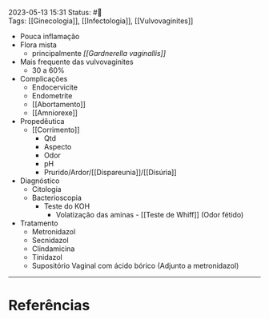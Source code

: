 2023-05-13 15:31
Status: #🌱  
Tags: [[Ginecologia]], [[Infectologia]], [[Vulvovaginites]]
<br/>
- Pouca inflamação
- Flora mista
	- principalmente _[[Gardnerella vaginallis]]_
- Mais frequente das vulvovaginites
	- 30 a 60%
- Complicações
	- Endocervicite
	- Endometrite
	- [[Abortamento]]
	- [[Amniorexe]]
- Propedêutica
	- [[Corrimento]]
		- Qtd
		- Aspecto
		- Odor
		- pH
		- Prurido/Ardor/[[Dispareunia]]/[[Disúria]]
- Diagnóstico
	- Citologia
	- Bacterioscopia
		- Teste do KOH
			- Volatização das aminas - [[Teste de Whiff]] (Odor fétido)
- Tratamento
	- Metronidazol
	- Secnidazol
	- Clindamicina
	- Tinidazol
	- Supositório Vaginal com ácido bórico (Adjunto a metronidazol)
____
# Referências

